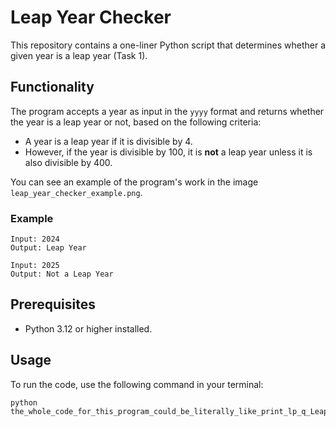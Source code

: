 # Leap Year Checker

This repository contains a one-liner Python script that determines whether a given year is a leap year (Task 1).

## Functionality

The program accepts a year as input in the `yyyy` format and returns whether the year is a leap year or not, based on the following criteria:
- A year is a leap year if it is divisible by 4.
- However, if the year is divisible by 100, it is **not** a leap year unless it is also divisible by 400.

You can see an example of the program's work in the image `leap_year_checker_example.png`.

### Example

```
Input: 2024
Output: Leap Year

Input: 2025
Output: Not a Leap Year
```

## Prerequisites
- Python 3.12 or higher installed.

## Usage


To run the code, use the following command in your terminal:

```shell
python the_whole_code_for_this_program_could_be_literally_like_print_lp_q_Leap_year_q_if_year_per_4_eq_eq_0_and_lp_year_per_100_exm_eq_0_or_year_per_400_eq_eq_0_rp_else_q_Not_a_leap_year_q_rp.py
```
